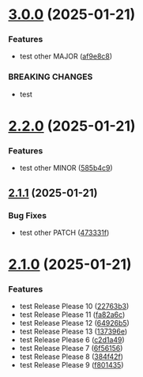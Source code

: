 # [3.0.0](https://github.com/dicadev/test-release-please/compare/v2.2.0...v3.0.0) (2025-01-21)


### Features

* test other MAJOR ([af9e8c8](https://github.com/dicadev/test-release-please/commit/af9e8c8d674c7a9ea94699c817e2fb9e142d74ef))


### BREAKING CHANGES

* test



# [2.2.0](https://github.com/dicadev/test-release-please/compare/v2.1.1...v2.2.0) (2025-01-21)


### Features

* test other MINOR ([585b4c9](https://github.com/dicadev/test-release-please/commit/585b4c9017d6d289cb9b2911f520d0bfc9fa2599))



## [2.1.1](https://github.com/dicadev/test-release-please/compare/v2.1.0...v2.1.1) (2025-01-21)


### Bug Fixes

* test other PATCH ([473331f](https://github.com/dicadev/test-release-please/commit/473331f0be3786ae96f5fc6c1cc3a10d94776091))



# [2.1.0](https://github.com/dicadev/test-release-please/compare/v2.0.0...v2.1.0) (2025-01-21)


### Features

* test Release Please 10 ([22763b3](https://github.com/dicadev/test-release-please/commit/22763b31583286964af29d455a88728e00edfc36))
* test Release Please 11 ([fa82a6c](https://github.com/dicadev/test-release-please/commit/fa82a6c1a2dd150de18b013716384148f9db1c81))
* test Release Please 12 ([64926b5](https://github.com/dicadev/test-release-please/commit/64926b51cd9a882187735fe264bcd4d8c52d6c1d))
* test Release Please 13 ([137396e](https://github.com/dicadev/test-release-please/commit/137396ea6fde1eac1be1a096126e81fb2d43309e))
* test Release Please 6 ([c2d1a49](https://github.com/dicadev/test-release-please/commit/c2d1a496ec53a65c33074b7346f94c0725ea99f9))
* test Release Please 7 ([6f56156](https://github.com/dicadev/test-release-please/commit/6f5615651dd6ea9ba73f8d5ad50ef3ca0c2b42a3))
* test Release Please 8 ([384f42f](https://github.com/dicadev/test-release-please/commit/384f42f254173bc5680b72632f717b8c080ffadf))
* test Release Please 9 ([f801435](https://github.com/dicadev/test-release-please/commit/f801435983761ccc6a4a0519e1110383944f079e))



